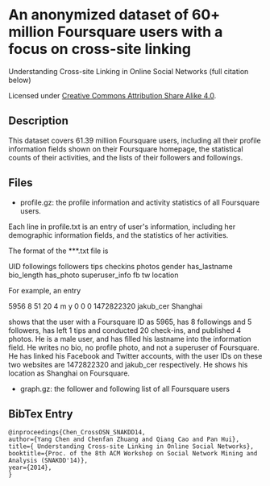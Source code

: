 # An anonymized dataset of 60+ million Foursquare users with a focus on cross-site linking

Understanding Cross-site Linking in Online Social Networks (full citation below)

Licensed under [Creative Commons Attribution Share Alike 4.0](http://choosealicense.com/licenses/cc-by-sa-4.0/).

## Description
This dataset covers 61.39 million Foursquare users, including all their profile information fields shown on their Foursquare homepage, the statistical counts of their activities, and the lists of their followers and followings.

## Files
 
* profile.gz: the profile information and activity statistics of all Foursquare users.

Each line in profile.txt is an entry of user's information, including her demographic information fields, and the statistics of her activities. 

The format of the ***.txt file is 

UID followings followers tips  checkins  photos  gender  has_lastname  bio_length has_photo superuser_info fb tw location

For example, an entry

5956 8 51 20 4 m y 0 0 0 1472822320 jakub_cer Shanghai 

shows that the user with a Foursquare ID as 5965, has 8 followings and  5 followers, has left 1 tips and conducted 20 check-ins, and published 4 photos. He is a male user, and has filled his lastname into the information field. He writes no bio, no profile photo, and not a superuser of Foursquare. He has linked his Facebook and Twitter accounts, with the user IDs on these two websites are 1472822320  and jakub_cer respectively. He shows his location as Shanghai on Foursquare. 

* graph.gz: the follower and following list of all Foursquare users 

## BibTex Entry
```
@inproceedings{Chen_CrossOSN_SNAKDD14,
author={Yang Chen and Chenfan Zhuang and Qiang Cao and Pan Hui},
title={ Understanding Cross-site Linking in Online Social Networks},
booktitle={Proc. of the 8th ACM Workshop on Social Network Mining and Analysis (SNAKDD'14)},
year={2014},
}
```
